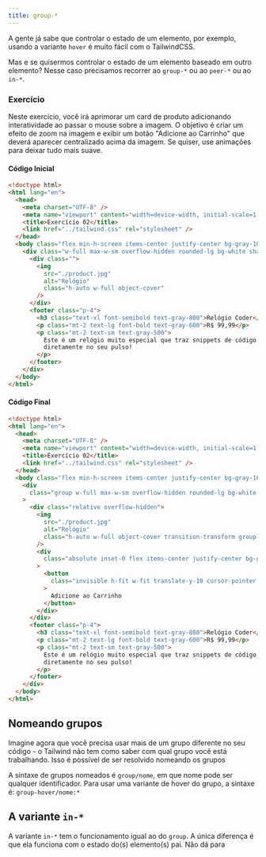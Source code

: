 ```yaml
---
title: group-*
---
```


A gente já sabe que controlar o estado de um elemento, por exemplo, usando a variante `hover` é muito fácil com o TailwindCSS.

Mas e se quisermos controlar o estado de um elemento baseado em outro elemento? Nesse caso precisamos recorrer ao `group-*` ou ao `peer-*` ou ao `in-*`.

### Exercício

Neste exercício, você irá aprimorar um card de produto adicionando interatividade ao passar o mouse sobre a imagem. O objetivo é criar um efeito de zoom na imagem e exibir um botão "Adicione ao Carrinho" que deverá aparecer centralizado acima da imagem. Se quiser, use animações para deixar tudo mais suave.

#### Código Inicial

```html
<!doctype html>
<html lang="en">
  <head>
    <meta charset="UTF-8" />
    <meta name="viewport" content="width=device-width, initial-scale=1.0" />
    <title>Exercício 02</title>
    <link href="../tailwind.css" rel="stylesheet" />
  </head>
  <body class="flex min-h-screen items-center justify-center bg-gray-100 p-4">
    <div class="w-full max-w-sm overflow-hidden rounded-lg bg-white shadow-lg">
      <div class="">
        <img
          src="./product.jpg"
          alt="Relógio"
          class="h-auto w-full object-cover"
        />
      </div>
      <footer class="p-4">
        <h3 class="text-xl font-semibold text-gray-800">Relógio Coder</h3>
        <p class="mt-2 text-lg font-bold text-gray-600">R$ 99,99</p>
        <p class="mt-2 text-sm text-gray-500">
          Este é um relógio muito especial que traz snippets de código
          diretamente no seu pulso!
        </p>
      </footer>
    </div>
  </body>
</html>

```

#### Código Final

```html
<!doctype html>
<html lang="en">
  <head>
    <meta charset="UTF-8" />
    <meta name="viewport" content="width=device-width, initial-scale=1.0" />
    <title>Exercício 02</title>
    <link href="../tailwind.css" rel="stylesheet" />
  </head>
  <body class="flex min-h-screen items-center justify-center bg-gray-100 p-4">
    <div
      class="group w-full max-w-sm overflow-hidden rounded-lg bg-white shadow-lg"
    >
      <div class="relative overflow-hidden">
        <img
          src="./product.jpg"
          alt="Relógio"
          class="h-auto w-full object-cover transition-transform group-hover:scale-125"
        />
        <div
          class="absolute inset-0 flex items-center justify-center bg-gray-300/90 opacity-0 transition-all group-hover:opacity-100"
        >
          <button
            class="invisible h-fit w-fit translate-y-10 cursor-pointer rounded-full bg-black px-4 py-2 text-white opacity-0 transition-all group-hover:visible group-hover:translate-0 group-hover:opacity-100"
          >
            Adicione ao Carrinho
          </button>
        </div>
      </div>
      <footer class="p-4">
        <h3 class="text-xl font-semibold text-gray-800">Relógio Coder</h3>
        <p class="mt-2 text-lg font-bold text-gray-600">R$ 99,99</p>
        <p class="mt-2 text-sm text-gray-500">
          Este é um relógio muito especial que traz snippets de código
          diretamente no seu pulso!
        </p>
      </footer>
    </div>
  </body>
</html>
```

## Nomeando grupos

Imagine agora que você precisa usar mais de um grupo diferente no seu código - o Tailwind não tem como saber com qual grupo você está trabalhando. Isso é possível de ser resolvido nomeando os grupos

A sintaxe de grupos nomeados é `group/nome`, em que nome pode ser qualquer identificador. Para usar uma variante de hover do grupo, a sintaxe é: `group-hover/nome:*`

## A variante `in-*`

A variante `in-*` tem o funcionamento igual ao do `group`. A única diferença é que ela funciona com o estado do(s) elemento(s) pai. Não dá para
